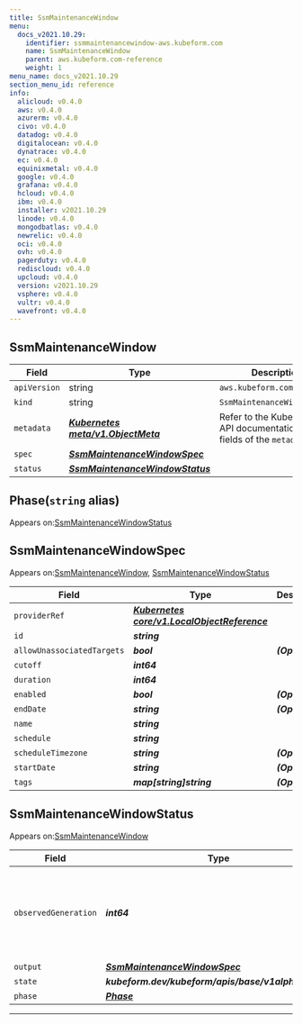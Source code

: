 ```yaml
---
title: SsmMaintenanceWindow
menu:
  docs_v2021.10.29:
    identifier: ssmmaintenancewindow-aws.kubeform.com
    name: SsmMaintenanceWindow
    parent: aws.kubeform.com-reference
    weight: 1
menu_name: docs_v2021.10.29
section_menu_id: reference
info:
  alicloud: v0.4.0
  aws: v0.4.0
  azurerm: v0.4.0
  civo: v0.4.0
  datadog: v0.4.0
  digitalocean: v0.4.0
  dynatrace: v0.4.0
  ec: v0.4.0
  equinixmetal: v0.4.0
  google: v0.4.0
  grafana: v0.4.0
  hcloud: v0.4.0
  ibm: v0.4.0
  installer: v2021.10.29
  linode: v0.4.0
  mongodbatlas: v0.4.0
  newrelic: v0.4.0
  oci: v0.4.0
  ovh: v0.4.0
  pagerduty: v0.4.0
  rediscloud: v0.4.0
  upcloud: v0.4.0
  version: v2021.10.29
  vsphere: v0.4.0
  vultr: v0.4.0
  wavefront: v0.4.0
---
```


## SsmMaintenanceWindow
| Field | Type | Description |
| ------ | ----- | ----------- |
| `apiVersion` | string | `aws.kubeform.com/v1alpha1` |
|    `kind` | string | `SsmMaintenanceWindow` |
| `metadata` | ***[Kubernetes meta/v1.ObjectMeta](https://v1-18.docs.kubernetes.io/docs/reference/generated/kubernetes-api/v1.18/#objectmeta-v1-meta)***|Refer to the Kubernetes API documentation for the fields of the `metadata` field.|
| `spec` | ***[SsmMaintenanceWindowSpec](#ssmmaintenancewindowspec)***||
| `status` | ***[SsmMaintenanceWindowStatus](#ssmmaintenancewindowstatus)***||
## Phase(`string` alias)

Appears on:[SsmMaintenanceWindowStatus](#ssmmaintenancewindowstatus)

## SsmMaintenanceWindowSpec

Appears on:[SsmMaintenanceWindow](#ssmmaintenancewindow), [SsmMaintenanceWindowStatus](#ssmmaintenancewindowstatus)

| Field | Type | Description |
| ------ | ----- | ----------- |
| `providerRef` | ***[Kubernetes core/v1.LocalObjectReference](https://v1-18.docs.kubernetes.io/docs/reference/generated/kubernetes-api/v1.18/#localobjectreference-v1-core)***||
| `id` | ***string***||
| `allowUnassociatedTargets` | ***bool***| ***(Optional)*** |
| `cutoff` | ***int64***||
| `duration` | ***int64***||
| `enabled` | ***bool***| ***(Optional)*** |
| `endDate` | ***string***| ***(Optional)*** |
| `name` | ***string***||
| `schedule` | ***string***||
| `scheduleTimezone` | ***string***| ***(Optional)*** |
| `startDate` | ***string***| ***(Optional)*** |
| `tags` | ***map[string]string***| ***(Optional)*** |
## SsmMaintenanceWindowStatus

Appears on:[SsmMaintenanceWindow](#ssmmaintenancewindow)

| Field | Type | Description |
| ------ | ----- | ----------- |
| `observedGeneration` | ***int64***| ***(Optional)*** Resource generation, which is updated on mutation by the API Server.|
| `output` | ***[SsmMaintenanceWindowSpec](#ssmmaintenancewindowspec)***| ***(Optional)*** |
| `state` | ***kubeform.dev/kubeform/apis/base/v1alpha1.State***| ***(Optional)*** |
| `phase` | ***[Phase](#phase)***| ***(Optional)*** |
---
